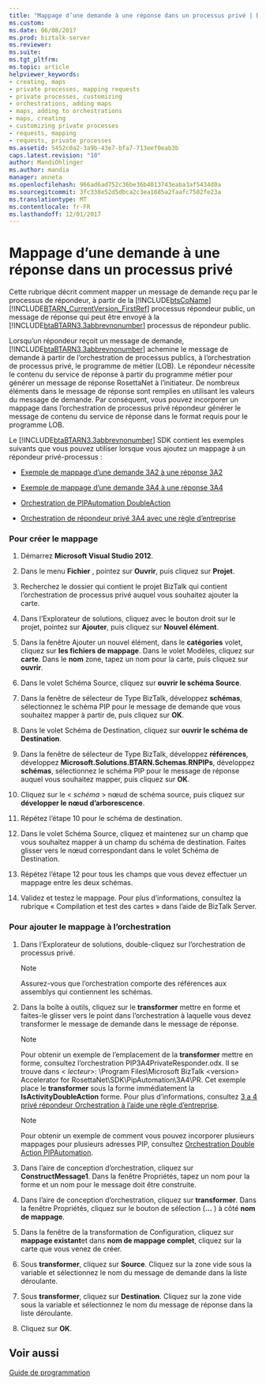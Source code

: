 ```yaml
---
title: "Mappage d’une demande à une réponse dans un processus privé | Documents Microsoft"
ms.custom: 
ms.date: 06/08/2017
ms.prod: biztalk-server
ms.reviewer: 
ms.suite: 
ms.tgt_pltfrm: 
ms.topic: article
helpviewer_keywords:
- creating, maps
- private processes, mapping requests
- private processes, customizing
- orchestrations, adding maps
- maps, adding to orchestrations
- maps, creating
- customizing private processes
- requests, mapping
- requests, private processes
ms.assetid: 5452c0a2-3a9b-43e7-bfa7-713eef0eab3b
caps.latest.revision: "10"
author: MandiOhlinger
ms.author: mandia
manager: anneta
ms.openlocfilehash: 966ad6ad752c36be36b4013743eaba3af5434d0a
ms.sourcegitcommit: 3fc338e52d5dbca2c3ea1685a2faafc7582fe23a
ms.translationtype: MT
ms.contentlocale: fr-FR
ms.lasthandoff: 12/01/2017
---
```

# <a name="mapping-a-request-to-a-response-in-a-private-process"></a>Mappage d’une demande à une réponse dans un processus privé
Cette rubrique décrit comment mapper un message de demande reçu par le processus de répondeur, à partir de la [!INCLUDE[btsCoName](../../includes/btsconame-md.md)] [!INCLUDE[BTARN_CurrentVersion_FirstRef](../../includes/btarn-currentversion-firstref-md.md)] processus répondeur public, un message de réponse qui peut être envoyé à la [!INCLUDE[btaBTARN3.3abbrevnonumber](../../includes/btabtarn3-3abbrevnonumber-md.md)] processus de répondeur public.  
  
 Lorsqu’un répondeur reçoit un message de demande, [!INCLUDE[btaBTARN3.3abbrevnonumber](../../includes/btabtarn3-3abbrevnonumber-md.md)] achemine le message de demande à partir de l’orchestration de processus publics, à l’orchestration de processus privé, le programme de métier (LOB). Le répondeur nécessite le contenu du service de réponse à partir du programme métier pour générer un message de réponse RosettaNet à l’initiateur. De nombreux éléments dans le message de réponse sont remplies en utilisant les valeurs du message de demande. Par conséquent, vous pouvez incorporer un mappage dans l’orchestration de processus privé répondeur générer le message de contenu du service de réponse dans le format requis pour le programme LOB.  
  
 Le [!INCLUDE[btaBTARN3.3abbrevnonumber](../../includes/btabtarn3-3abbrevnonumber-md.md)] SDK contient les exemples suivants que vous pouvez utiliser lorsque vous ajoutez un mappage à un répondeur privé-processus :  
  
-   [Exemple de mappage d’une demande 3A2 à une réponse 3A2](../../adapters-and-accelerators/accelerator-rosettanet/3a2-request-to-3a2-response-map-sample.md)  
  
-   [Exemple de mappage d’une demande 3A4 à une réponse 3A4](../../adapters-and-accelerators/accelerator-rosettanet/3a4-request-to-3a4-response-map-sample.md)  
  
-   [Orchestration de PIPAutomation DoubleAction](../../adapters-and-accelerators/accelerator-rosettanet/double-action-pipautomation-orchestration.md)  
  
-   [Orchestration de répondeur privé 3A4 avec une règle d’entreprise](../../adapters-and-accelerators/accelerator-rosettanet/3a4-private-responder-orchestration-using-a-business-rule.md)  
  
### <a name="to-create-the-map"></a>Pour créer le mappage  
  
1.  Démarrez **Microsoft Visual Studio 2012**.  
  
2.  Dans le menu **Fichier** , pointez sur **Ouvrir**, puis cliquez sur **Projet**.  
  
3.  Recherchez le dossier qui contient le projet BizTalk qui contient l’orchestration de processus privé auquel vous souhaitez ajouter la carte.  
  
4.  Dans l’Explorateur de solutions, cliquez avec le bouton droit sur le projet, pointez sur **Ajouter**, puis cliquez sur **Nouvel élément**.  
  
5.  Dans la fenêtre Ajouter un nouvel élément, dans le **catégories** volet, cliquez sur **les fichiers de mappage**. Dans le volet Modèles, cliquez sur **carte**. Dans le **nom** zone, tapez un nom pour la carte, puis cliquez sur **ouvrir**.  
  
6.  Dans le volet Schéma Source, cliquez sur **ouvrir le schéma Source**.  
  
7.  Dans la fenêtre de sélecteur de Type BizTalk, développez **schémas**, sélectionnez le schéma PIP pour le message de demande que vous souhaitez mapper à partir de, puis cliquez sur **OK**.  
  
8.  Dans le volet Schéma de Destination, cliquez sur **ouvrir le schéma de Destination**.  
  
9. Dans la fenêtre de sélecteur de Type BizTalk, développez **références**, développez **Microsoft.Solutions.BTARN.Schemas.RNPIPs**, développez **schémas**, sélectionnez le schéma PIP pour le message de réponse auquel vous souhaitez mapper, puis cliquez sur **OK**.  
  
10. Cliquez sur le \< *schéma* \> nœud de schéma source, puis cliquez sur **développer le nœud d’arborescence**.  
  
11. Répétez l’étape 10 pour le schéma de destination.  
  
12. Dans le volet Schéma Source, cliquez et maintenez sur un champ que vous souhaitez mapper à un champ du schéma de destination. Faites glisser vers le nœud correspondant dans le volet Schéma de Destination.  
  
13. Répétez l’étape 12 pour tous les champs que vous devez effectuer un mappage entre les deux schémas.  
  
14. Validez et testez le mappage. Pour plus d’informations, consultez la rubrique « Compilation et test des cartes » dans l’aide de BizTalk Server.  
  
### <a name="to-add-the-map-to-the-orchestration"></a>Pour ajouter le mappage à l’orchestration  
  
1.  Dans l’Explorateur de solutions, double-cliquez sur l’orchestration de processus privé.  
  
    > [!NOTE]
    >  Assurez-vous que l’orchestration comporte des références aux assemblys qui contiennent les schémas.  
  
2.  Dans la boîte à outils, cliquez sur le **transformer** mettre en forme et faites-le glisser vers le point dans l’orchestration à laquelle vous devez transformer le message de demande dans le message de réponse.  
  
    > [!NOTE]
    >  Pour obtenir un exemple de l’emplacement de la **transformer** mettre en forme, consultez l’orchestration PIP3A4PrivateResponder.odx. Il se trouve dans \< *lecteur*\>: \Program Files\Microsoft BizTalk \<version\> Accelerator for RosettaNet\SDK\PipAutomation\3A4\PR. Cet exemple place le **transformer** sous la forme immédiatement la **IsActivityDoubleAction** forme. Pour plus d’informations, consultez [3 a 4 privé répondeur Orchestration à l’aide une règle d’entreprise](../../adapters-and-accelerators/accelerator-rosettanet/3a4-private-responder-orchestration-using-a-business-rule.md).  
  
    > [!NOTE]
    >  Pour obtenir un exemple de comment vous pouvez incorporer plusieurs mappages pour plusieurs adresses PIP, consultez [Orchestration Double Action PIPAutomation](../../adapters-and-accelerators/accelerator-rosettanet/double-action-pipautomation-orchestration.md).  
  
3.  Dans l’aire de conception d’orchestration, cliquez sur **ConstructMessage1**. Dans la fenêtre Propriétés, tapez un nom pour la forme et un nom pour le message doit être construite.  
  
4.  Dans l’aire de conception d’orchestration, cliquez sur **transformer**. Dans la fenêtre Propriétés, cliquez sur le bouton de sélection (**...** ) à côté **nom de mappage**.  
  
5.  Dans la fenêtre de la transformation de Configuration, cliquez sur **mappage existant**et dans **nom de mappage complet**, cliquez sur la carte que vous venez de créer.  
  
6.  Sous **transformer**, cliquez sur **Source**. Cliquez sur la zone vide sous la variable et sélectionnez le nom du message de demande dans la liste déroulante.  
  
7.  Sous **transformer**, cliquez sur **Destination**. Cliquez sur la zone vide sous la variable et sélectionnez le nom du message de réponse dans la liste déroulante.  
  
8.  Cliquez sur **OK**.  
  
## <a name="see-also"></a>Voir aussi  
 [Guide de programmation](../../adapters-and-accelerators/accelerator-rosettanet/programming-guide2.md)